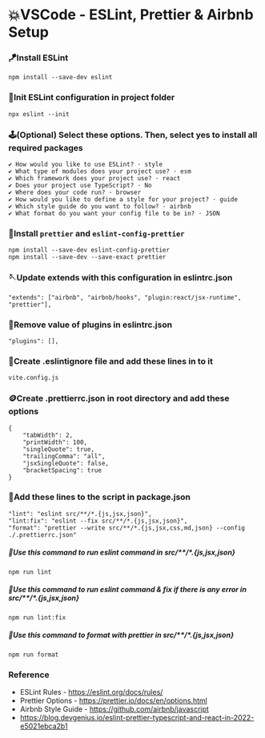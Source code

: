 # 💥VSCode - ESLint, Prettier & Airbnb Setup

### 🪁Install ESLint

```
npm install --save-dev eslint
```

### 🎐Init ESLint configuration in project folder

```
npx eslint --init
```

### 🕹️(Optional) Select these options. Then, select yes to install all required packages 

```
✔️ How would you like to use ESLint? · style       
✔️ What type of modules does your project use? · esm
✔️ Which framework does your project use? · react
✔️ Does your project use TypeScript? · No
✔️ Where does your code run? · browser
✔️ How would you like to define a style for your project? · guide
✔️ Which style guide do you want to follow? · airbnb
✔️ What format do you want your config file to be in? · JSON
```

### 🎀Install `prettier` and `eslint-config-prettier`
```
npm install --save-dev eslint-config-prettier
npm install --save-dev --save-exact prettier
```

### 🪡Update extends with this configuration in eslintrc.json
```
"extends": ["airbnb", "airbnb/hooks", "plugin:react/jsx-runtime", "prettier"],
```

### 🧵Remove value of plugins in eslintrc.json
```
"plugins": [],
```

### 📀Create .eslintignore file and add these lines in to it
```
vite.config.js
```

### 🪙Create .prettierrc.json in root directory and add these options
```
{
    "tabWidth": 2,
    "printWidth": 100,
    "singleQuote": true,
    "trailingComma": "all",
    "jsxSingleQuote": false,
    "bracketSpacing": true
}
```

### 📮Add these lines to the script in package.json
```
"lint": "eslint src/**/*.{js,jsx,json}",
"lint:fix": "eslint --fix src/**/*.{js,jsx,json}",
"format": "prettier --write src/**/*.{js,jsx,css,md,json} --config ./.prettierrc.json"
```

##### 📍Use this command to run eslint command in src/**/*.{js,jsx,json}
```
npm run lint
```

##### 📍Use this command to run eslint command & fix if there is any error in src/**/*.{js,jsx,json}
```
npm run lint:fix
```

##### 📍Use this command to format with prettier in src/**/*.{js,jsx,json}
```
npm run format
```


### Reference
* ESLint Rules - https://eslint.org/docs/rules/
* Prettier Options - https://prettier.io/docs/en/options.html
* Airbnb Style Guide - https://github.com/airbnb/javascript
* https://blog.devgenius.io/eslint-prettier-typescript-and-react-in-2022-e5021ebca2b1
